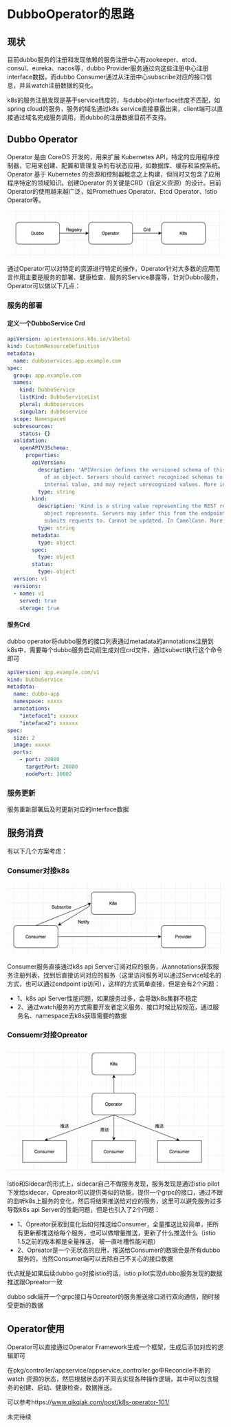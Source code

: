 # DubboOperator的思路
## 现状
目前dubbo服务的注册和发现依赖的服务注册中心有zookeeper、etcd、consul、eureka、nacos等，dubbo Provider服务通过向这些注册中心注册interface数据，而dubbo Consumer通过从注册中心subscribe对应的接口信息，并且watch注册数据的变化。

k8s的服务注册发现是基于service纬度的，与dubbo的interface纬度不匹配，如spring cloud的服务，服务的域名通过k8s service直接暴露出来，client端可以直接通过域名完成服务调用，而dubbo的注册数据目前不支持。

## Dubbo Operator
Operator 是由 CoreOS 开发的，用来扩展 Kubernetes API，特定的应用程序控制器，它用来创建、配置和管理复杂的有状态应用，如数据库、缓存和监控系统。Operator 基于 Kubernetes 的资源和控制器概念之上构建，但同时又包含了应用程序特定的领域知识。创建Operator 的关键是CRD（自定义资源）的设计。目前Operator的使用越来越广泛，如Promethues Operator、Etcd Operator、Istio Operator等。

![dubbooperator](./assets/dubbooperator.jpg)

通过Operator可以对特定的资源进行特定的操作，Operator针对大多数的应用而言作用主要是服务的部署、健康检查、服务的Service暴露等，针对Dubbo服务，Operator可以做以下几点：

### 服务的部署

#### 定义一个DubboService Crd

``` yaml
apiVersion: apiextensions.k8s.io/v1beta1
kind: CustomResourceDefinition
metadata:
  name: dubboservices.app.example.com
spec:
  group: app.example.com
  names:
    kind: DubboService
    listKind: DubboServiceList
    plural: dubboservices
    singular: dubboservice
  scope: Namespaced
  subresources:
    status: {}
  validation:
    openAPIV3Schema:
      properties:
        apiVersion:
          description: 'APIVersion defines the versioned schema of this representation
            of an object. Servers should convert recognized schemas to the latest
            internal value, and may reject unrecognized values. More info: https://git.k8s.io/community/contributors/devel/api-conventions.md#resources'
          type: string
        kind:
          description: 'Kind is a string value representing the REST resource this
            object represents. Servers may infer this from the endpoint the client
            submits requests to. Cannot be updated. In CamelCase. More info: https://git.k8s.io/community/contributors/devel/api-conventions.md#types-kinds'
          type: string
        metadata:
          type: object
        spec:
          type: object
        status:
          type: object
  version: v1
  versions:
  - name: v1
    served: true
    storage: true
``` 

#### 服务Crd

dubbo operator将dubbo服务的接口列表通过metadata的annotations注册到k8s中，需要每个dubbo服务启动前生成对应crd文件，通过kubectl执行这个命令即可

``` yaml
apiVersion: app.example.com/v1
kind: DubboService
metadata:
  name: dubbo-app
  namespace: xxxxx
  annotations: 
    "inteface1": xxxxxx
    "inteface2": xxxxxx
spec:
  size: 2
  image: xxxxx
  ports:
    - port: 20880
      targetPort: 20880
      nodePort: 30002
``` 


### 服务更新

服务重新部署后及时更新对应的interface数据

## 服务消费

有以下几个方案考虑：

### Consumer对接k8s

![dubbok8s](./assets/dubbok8s.jpg)

Consumer服务直接通过k8s api Server订阅对应的服务，从annotations获取服务注册列表，找到后直接访问对应的服务（这里访问服务可以通过Service域名的方式，也可以通过endpoint ip访问），这样的方式简单直接，但是会有2个问题：

- 1、k8s api Server性能问题，如果服务过多，会导致k8s集群不稳定
- 2、通过watch服务的方式需要开发者定义服务、接口时候比较规范，通过服务名、namespace去k8s获取需要的数据


### Consuemr对接Opreator

![dubbosend](./assets/dubbosend.jpg)

Istio和Sidecar的形式上，sidecar自己不做服务发现，服务发现是通过istio pilot下发给sidecar，Opreator可以提供类似的功能，提供一个grpc的接口，通过不断的监听k8s上服务的变化，然后将结果推送给对应的服务，这里可以避免服务过多导致k8s api Server的性能问题，但是也引入了2个问题：

- 1、Opreator获取到变化后如何推送给Consumer，全量推送比较简单，把所有更新都推送给每个服务，也可以做增量推送，更新了什么推送什么（istio 1.5之前的版本都是全量推送， 被一直吐槽性能问题）
- 2、Opreator是一个无状态的应用，推送给Consumer的数据会是所有dubbo服务的，当然Consumer端可以去除自己不关心的接口数据

优点就是如果后续dubbo go对接istio的话，istio pilot实现dubbo服务发现的数据推送跟Opreator一致

dubbo sdk端开一个grpc接口与Opreator的服务推送接口进行双向通信，随时接受更新的数据


## Operator使用
Operator可以直接通过Operator Framework生成一个框架，生成后添加对应的逻辑即可

在pkg/controller/appservice/appservice_controller.go中Reconcile不断的 watch 资源的状态，然后根据状态的不同去实现各种操作逻辑，其中可以包含服务的创建、启动、健康检查，数据推送。

可以参考https://www.qikqiak.com/post/k8s-operator-101/

未完待续


